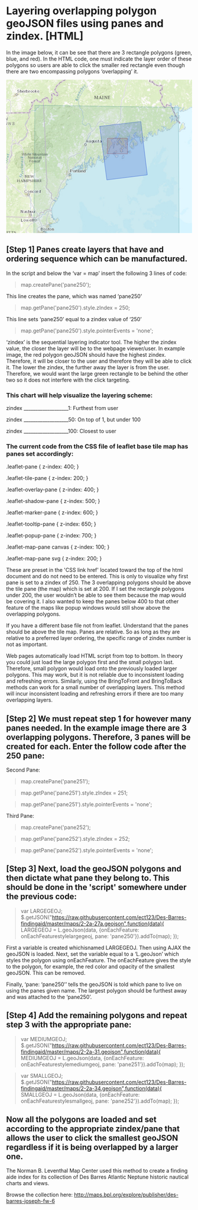 # Layering overlapping polygon geoJSON files using panes and zindex. [HTML]

In the image below, it can be see that there are 3 rectangle polygons (green, blue, and red). In the HTML code, one must indicate the layer order of these polygons so users are able to click the smaller red rectangle even though there are two encompassing polygons ‘overlapping’ it.

![Alt text](/TemplatePNGreadme.png "Overlapping GeoJSON Polygons")

## [Step 1] Panes create layers that have and ordering sequence which can be manufactured.

In the script and below the ‘var = map’ insert the following 3 lines of code:

> map.createPane('pane250'); 

This line creates the pane, which was named ‘pane250’

> map.getPane('pane250').style.zIndex = 250;

This line sets ‘pane250’ equal to a zindex value of ‘250’ 

> map.getPane('pane250').style.pointerEvents = 'none';


‘zindex’ is the sequential layering indicator tool. The higher the zindex value, the closer the layer will be to the webpage viewer/user. In example image, the red polygon geoJSON should have the highest zindex. Therefore, it will be closer to the user and therefore they will be able to click it. The lower the zindex, the further away the layer is from the user. Therefore, we would want the large green rectangle to be behind the other two so it does not interfere with the click targeting.

### This chart will help visualize the layering scheme: 

zindex ___________________1:	Furthest from user

zindex ___________________50:	On top of 1, but under 100

zindex ___________________100:	Closest to user

### The current code from the CSS file of leaflet base tile map has panes set accordingly:

.leaflet-pane         { z-index: 400; }

.leaflet-tile-pane    { z-index: 200; }

.leaflet-overlay-pane { z-index: 400; }

.leaflet-shadow-pane  { z-index: 500; }

.leaflet-marker-pane  { z-index: 600; }

.leaflet-tooltip-pane   { z-index: 650; }

.leaflet-popup-pane   { z-index: 700; }

.leaflet-map-pane canvas { z-index: 100; }

.leaflet-map-pane svg    { z-index: 200; }	

These are preset in the 'CSS link href' located toward the top of the html document and do not need to be entered. This is only to visualize why first pane is set to a zindex of 250. The 3 overlapping polygons should be above the tile pane (the map) which is set at 200. If I set the rectangle polygons under 200, the user wouldn’t be able to see them because the map would be covering it. I also wanted to keep the panes below 400 to that other feature of the maps like popup windows would still show above the overlapping polygons.

If you have a different base file not from leaflet. Understand that the panes should be above the tile map. Panes are relative. So as long as they are relative to a preferred layer ordering, the specific range of zindex number is not as important.

Web pages automatically load HTML script from top to bottom. In theory you could just load the large polygon first and the small polygon last. Therefore, small polygon would load onto the previously loaded larger polygons. This may work, but it is not reliable due to inconsistent loading and refreshing errors. 
Similarly, using the BringToFront and BringToBack methods can work for a small number of overlapping layers. This method will incur inconsistent loading and refreshing errors if there are too many overlapping layers.

## [Step 2] We must repeat step 1 for however many panes needed. In the example image there are 3 overlapping polygons. Therefore, 3 panes will be created for each. Enter the follow code after the 250 pane:

Second Pane:

> map.createPane('pane251');

> map.getPane('pane251').style.zIndex = 251;

> map.getPane('pane251').style.pointerEvents = 'none';

Third Pane:

> map.createPane('pane252');

> map.getPane('pane252').style.zIndex = 252;

> map.getPane('pane252').style.pointerEvents = 'none';

## [Step 3] Next, load the geoJSON polygons and then dictate what pane they belong to. This should be done in the 'script' somewhere under the previous code:


> var LARGEGEOJ;
> $.getJSON("https://raw.githubusercontent.com/ect123/Des-Barres-findingaid/master/maps/2-2a-27a.geojson",function(data){ 
> LARGEGEOJ = L.geoJson(data, {onEachFeature: onEachFeaturestylelargegeoj, pane: 'pane250'}).addTo(map);
>  });

First a variable is created whichisnamed LARGEGEOJ. Then using AJAX the geoJSON is loaded. Next, set the variable equal to a ‘L.geoJson’ which styles the polygon using onEachFeature. The onEachFeature gives the style to the polygon, for example, the red color and opacity of the smallest geoJSON. This can be removed.

Finally, ‘pane: ‘pane250’’ tells the geoJSON is told which pane to live on using the panes given name. The largest polygon should be furthest away and was attached to the ‘pane250’.

## [Step 4] Add the remaining polygons and repeat step 3 with the appropriate pane:

> var MEDIUMGEOJ;
> $.getJSON("https://raw.githubusercontent.com/ect123/Des-Barres-findingaid/master/maps/2-2a-31.geojson",function(data){
> MEDIUMGEOJ = L.geoJson(data, {onEachFeature: onEachFeaturestylemediumgeoj, pane: 'pane251'}).addTo(map);
> });

> var SMALLGEOJ;
> $.getJSON("https://raw.githubusercontent.com/ect123/Des-Barres-findingaid/master/maps/2-2a-34.geojson",function(data){
> SMALLGEOJ = L.geoJson(data, {onEachFeature: onEachFeaturestylesmallgeoj, pane: 'pane252'}).addTo(map);
>  });


## Now all the polygons are loaded and set according to the appropriate zindex/pane that allows the user to click the smallest geoJSON regardless if it is being overlapped by a larger one.


The Norman B. Leventhal Map Center used this method to create a finding aide index for its collection of Des Barres Atlantic Neptune historic nautical charts and views.

Browse the collection here: http://maps.bpl.org/explore/publisher/des-barres-joseph-fw-6 




